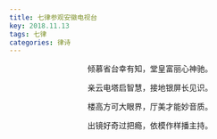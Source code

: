```yaml
---
title: 七律参观安徽电视台
key: 2018.11.13
tags: 七律
categories: 律诗
---
```


<p align="center">倾慕省台幸有知，堂皇富丽心神驰。
</p>
<p align="center">亲云电塔启智慧，接地银屏长见识。
</p>
<p align="center">楼高方可大眼界，厅美才能妙音质。
</p>
<p align="center">出镜好奇过把瘾，依模作样播主持。
</p>
